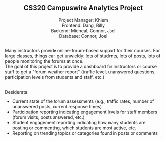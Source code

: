 ## <div align="center">**CS320 Campuswire Analytics Project**</div>

<div align="center">
Project Manager: Khiem</br>
Frontend: Dang, Billy</br>
Backend: Micheal, Connor, Joel</br>
Database: Connor, Joel<br></br></div>

Many instructors provide online-forum-based support for their courses. For large classes, things can get unwieldy: lots of students, lots of posts, lots of people monitoring the forums at once.<br>
The goal of this project is to provide a dashboard for instructors or course staff to get a "forum weather report" (traffic level, unanswered questions, participation levels from students and staff, etc.)<br></br>

Desiderata:
- Current state of the forum assessments (e.g., traffic rates, number of unanswered posts, current response times)
- Participation reporting indicating engagement levels for staff members (forum visits, posts answered, etc.)
- Student engagement reporting indicating how many students are posting or commenting, which students are most active, etc.
- Reporting on trending topics or categories found in posts or comments
